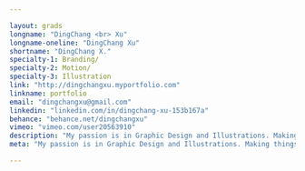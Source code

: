 ```yaml
---

layout: grads
longname: "DingChang <br> Xu"
longname-oneline: "DingChang Xu"
shortname: "DingChang X."
specialty-1: Branding/
specialty-2: Motion/
specialty-3: Illustration
link: "http://dingchangxu.myportfolio.com"
linkname: portfolio
email: "dingchangxu@gmail.com"
linkedin: "linkedin.com/in/dingchang-xu-153b167a"
behance: "behance.net/dingchangxu"
vimeo: "vimeo.com/user20563910"
description: "My passion is in Graphic Design and Illustrations. Making things come to life and telling the story have changed my whole outlook on the design world."
meta: "My passion is in Graphic Design and Illustrations. Making things come to life and telling the story have changed my whole outlook on the design world."

---
```

